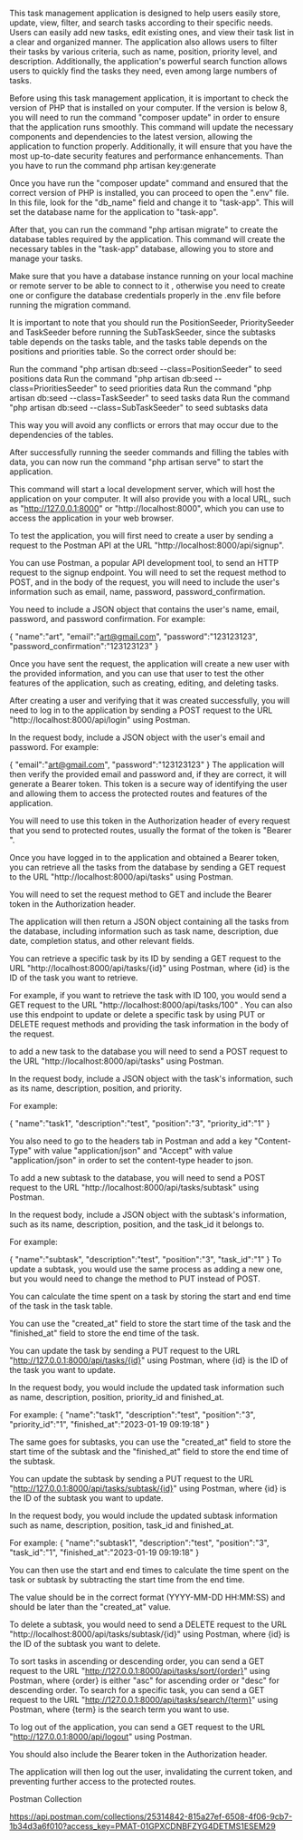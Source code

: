 This task management application is designed to help users easily store, update, view, filter, and search tasks according to their specific needs.
Users can easily add new tasks, edit existing ones, and view their task list in a clear and organized manner. 
The application also allows users to filter their tasks by various criteria, such as name, position, priority level, and description. Additionally, the application's powerful search function allows users to quickly find the tasks they need, even among large numbers of tasks.

Before using this task management application, it is important to check the version of PHP that is installed on your computer. If the version is below 8, you will need to run the command "composer update" in order to ensure that the application runs smoothly. This command will update the necessary components and dependencies to the latest version, allowing the application to function properly. Additionally, it will ensure that you have the most up-to-date security features and performance enhancements.
Than you have to run the command php artisan key:generate

Once you have run the "composer update" command and ensured that the correct version of PHP is installed, you can proceed to open the ".env" file. In this file, look for the "db_name" field and change it to "task-app". This will set the database name for the application to "task-app".

After that, you can run the command "php artisan migrate" to create the database tables required by the application. This command will create the necessary tables in the "task-app" database, allowing you to store and manage your tasks.

Make sure that you have a database instance running on your local machine or remote server to be able to connect to it , otherwise you need to create one or configure the database credentials properly in the .env file before running the migration command. 

It is important to note that you should run the PositionSeeder, PrioritySeeder and TaskSeeder before running the SubTaskSeeder, since the subtasks table depends on the tasks table, and the tasks table depends on the positions and priorities table. So the correct order should be:

Run the command "php artisan db:seed --class=PositionSeeder" to seed positions data
Run the command "php artisan db:seed --class=PrioritiesSeeder" to seed priorities data
Run the command "php artisan db:seed --class=TaskSeeder" to seed tasks data
Run the command "php artisan db:seed --class=SubTaskSeeder" to seed subtasks data

This way you will avoid any conflicts or errors that may occur due to the dependencies of the tables.


After successfully running the seeder commands and filling the tables with data, you can now run the command "php artisan serve" to start the application.

This command will start a local development server, which will host the application on your computer. It will also provide you with a local URL, such as "http://127.0.0.1:8000" or "http://localhost:8000", which you can use to access the application in your web browser.


To test the application, you will first need to create a user by sending a request to the Postman API at the URL "http://localhost:8000/api/signup".

You can use Postman, a popular API development tool, to send an HTTP request to the signup endpoint. You will need to set the request method to POST, and in the body of the request, you will need to include the user's information such as email, name, password, password_confirmation.

You need to include a JSON object that contains the user's name, email, password, and password confirmation. For example:

{
    "name":"art",
    "email":"art@gmail.com",
    "password":"123123123",
    "password_confirmation":"123123123"
}

Once you have sent the request, the application will create a new user with the provided information, and you can use that user to test the other features of the application, such as creating, editing, and deleting tasks.

After creating a user and verifying that it was created successfully, you will need to log in to the application by sending a POST request to the URL "http://localhost:8000/api/login" using Postman.

In the request body, include a JSON object with the user's email and password. For example:

{
    "email":"art@gmail.com",
    "password":"123123123"
}
The application will then verify the provided email and password and, if they are correct, it will generate a Bearer token. This token is a secure way of identifying the user and allowing them to access the protected routes and features of the application.

You will need to use this token in the Authorization header of every request that you send to protected routes, usually the format of the token is "Bearer <token>".

Once you have logged in to the application and obtained a Bearer token, you can retrieve all the tasks from the database by sending a GET request to the URL "http://localhost:8000/api/tasks" using Postman.

You will need to set the request method to GET and include the Bearer token in the Authorization header.

The application will then return a JSON object containing all the tasks from the database, including information such as task name, description, due date, completion status, and other relevant fields.

You can retrieve a specific task by its ID by sending a GET request to the URL "http://localhost:8000/api/tasks/{id}" using Postman, where {id} is the ID of the task you want to retrieve.

For example, if you want to retrieve the task with ID 100, you would send a GET request to the URL "http://localhost:8000/api/tasks/100" .
You can also use this endpoint to update or delete a specific task by using PUT or DELETE request methods and providing the task information in the body of the request.

to add a new task to the database you will need to send a POST request to the URL "http://localhost:8000/api/tasks" using Postman.

In the request body, include a JSON object with the task's information, such as its name, description, position, and priority.

For example:

{
    "name":"task1",
    "description":"test",
    "position":"3",
    "priority_id":"1"
}

You also need to go to the headers tab in Postman and add a key "Content-Type" with value "application/json" and "Accept" with value "application/json" in order to set the content-type header to json.

To add a new subtask to the database, you will need to send a POST request to the URL "http://localhost:8000/api/tasks/subtask" using Postman.

In the request body, include a JSON object with the subtask's information, such as its name, description, position, and the task_id it belongs to.

For example:

{
    "name":"subtask",
    "description":"test",
    "position":"3",
    "task_id":"1"
}
To update a subtask, you would use the same process as adding a new one, but you would need to change the method to PUT instead of POST.


You can calculate the time spent on a task by storing the start and end time of the task in the task table.

You can use the "created_at" field to store the start time of the task and the "finished_at" field to store the end time of the task.

You can update the task by sending a PUT request to the URL "http://127.0.0.1:8000/api/tasks/{id}" using Postman, where {id} is the ID of the task you want to update.

In the request body, you would include the updated task information such as name, description, position, priority_id and finished_at.

For example:
{
"name":"task1",
"description":"test",
"position":"3",
"priority_id":"1",
"finished_at":"2023-01-19 09:19:18"
}

The same goes for subtasks, you can use the "created_at" field to store the start time of the subtask and the "finished_at" field to store the end time of the subtask.

You can update the subtask by sending a PUT request to the URL "http://127.0.0.1:8000/api/tasks/subtask/{id}" using Postman, where {id} is the ID of the subtask you want to update.

In the request body, you would include the updated subtask information such as name, description, position, task_id and finished_at.

For example:
{
"name":"subtask1",
"description":"test",
"position":"3",
"task_id":"1",
"finished_at":"2023-01-19 09:19:18"
}

You can then use the start and end times to calculate the time spent on the task or subtask by subtracting the start time from the end time.

The value should be in the correct format (YYYY-MM-DD HH:MM:SS) and should be later than the "created_at" value.

To delete a subtask, you would need to send a DELETE request to the URL "http://localhost:8000/api/tasks/subtask/{id}" using Postman, where {id} is the ID of the subtask you want to delete.

To sort tasks in ascending or descending order, you can send a GET request to the URL "http://127.0.0.1:8000/api/tasks/sort/{order}" using Postman, where {order} is either "asc" for ascending order or "desc" for descending order.
To search for a specific task, you can send a GET request to the URL "http://127.0.0.1:8000/api/tasks/search/{term}" using Postman, where {term} is the search term you want to use.

To log out of the application, you can send a GET request to the URL "http://127.0.0.1:8000/api/logout" using Postman.

You should also include the Bearer token in the Authorization header.

The application will then log out the user, invalidating the current token, and preventing further access to the protected routes.


Postman Collection

https://api.postman.com/collections/25314842-815a27ef-6508-4f06-9cb7-1b34d3a6f010?access_key=PMAT-01GPXCDNBFZYG4DETMS1ESEM29 